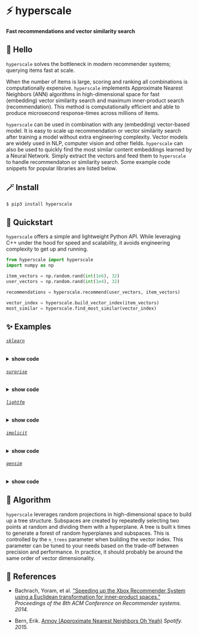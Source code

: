 # ⚡ hyperscale
**Fast recommendations and vector similarity search**

## 👋 Hello

`hyperscale` solves the bottleneck in modern recommender systems; querying items fast at scale.

When the number of items is large, scoring and ranking all combinations is computationally expensive. `hyperscale` implements Approximate Nearest Neighbors (ANN) algorithms in high-dimensional space for fast (embedding) vector similarity search and maximum inner-product search (recommendation). This method is computationally efficient and able to produce microsecond response-times across millions of items.

`hyperscale` can be used in combination with any (embedding) vector-based model. It is easy to scale up recommendation or vector similarity search after training a model without extra engineering complexity. Vector models are widely used in NLP, computer vision and other fields. `hyperscale` can also be used to quickly find the most similar content embeddings learned by a Neural Network. Simply extract the vectors and feed them to `hyperscale` to handle recommendaton or similarity search. Some example code snippets for popular libraries are listed below.

## 🪄 Install

```bash
$ pip3 install hyperscale
```

## 🚀 Quickstart

`hyperscale` offers a simple and lightweight Python API. While leveraging C++ under the hood for speed and scalability, it avoids engineering complexity to get up and running.

```python
from hyperscale import hyperscale
import numpy as np

item_vectors = np.random.rand(int(1e6), 32)
user_vectors = np.random.rand(int(1e4), 32)

recommendations = hyperscale.recommend(user_vectors, item_vectors)

vector_index = hyperscale.build_vector_index(item_vectors)
most_similar = hyperscale.find_most_similar(vector_index)
```

## ✨ Examples

###### [`sklearn`](https://github.com/scikit-learn/scikit-learn)
<details><summary><b>show code</b></summary>

```python
from hyperscale import hyperscale
from sklearn.decomposition import NMF

matrix = np.random.rand(1000, 1000)

model = NMF(n_components=16)
model.fit(matrix)

user_vectors = model.transform(matrix)
item_vectors = model.components_.T

recommendations = hyperscale.recommend(user_vectors, item_vectors)
vector_index = hyperscale.build_vector_index(vectors=item_vectors, n_trees=5)
most_similar = hyperscale.find_most_similar(vector_index=vector_index, n_vectors=10)
```

</details>

###### [`surprise`](https://github.com/NicolasHug/Surprise)
<details><summary><b>show code</b></summary>

```python
from hyperscale import hyperscale
from surprise import SVD, Dataset

data = Dataset.load_builtin("ml-100k")
data = data.build_full_trainset()

model = SVD(n_factors=16)
model.fit(data)

user_vectors = model.pu
item_vectors = model.qi

recommendations = hyperscale.recommend(user_vectors, item_vectors)
vector_index = hyperscale.build_vector_index(vectors=item_vectors, n_trees=5)
most_similar = hyperscale.find_most_similar(vector_index=vector_index, n_vectors=10)
```

</details>

###### [`lightfm`](https://github.com/lyst/lightfm)
<details><summary><b>show code</b></summary>

```python
from hyperscale import hyperscale
from lightfm import LightFM
from lightfm.datasets import fetch_movielens

data = fetch_movielens(min_rating=5.0)

model = LightFM(loss="warp")
model.fit(data["train"])

_, user_vectors = model.get_user_representations(features=None)
_, item_vectors = model.get_item_representations(features=None)

recommendations = hyperscale.recommend(user_vectors, item_vectors)
vector_index = hyperscale.build_vector_index(vectors=item_vectors, n_trees=5)
most_similar = hyperscale.find_most_similar(vector_index=vector_index, n_vectors=10)
```

</details>

###### [`implicit`](https://github.com/benfred/implicit)
<details><summary><b>show code</b></summary>

```python
from hyperscale import hyperscale
from implicit.als import AlternatingLeastSquares
from scipy import sparse

matrix = np.random.rand(1000, 1000)
sparse_matrix = sparse.csr_matrix(matrix)

model = AlternatingLeastSquares(factors=16)
model.fit(sparse_matrix)

user_vectors = model.user_factors
item_vectors = model.item_factors

recommendations = hyperscale.recommend(user_vectors, item_vectors)
vector_index = hyperscale.build_vector_index(vectors=item_vectors, n_trees=5)
most_similar = hyperscale.find_most_similar(vector_index=vector_index, n_vectors=10)
```

</details>

###### [`gensim`](https://github.com/RaRe-Technologies/gensim)
<details><summary><b>show code</b></summary>

```python
from hyperscale import hyperscale
from gensim.models import Word2Vec
from gensim.test.utils import common_texts

model = Word2Vec(sentences=common_texts, vector_size=16, window=5, min_count=1)
gensim_vectors = model.wv
item_vectors = gensim_vectors.get_normed_vectors()

hyperscale = hyperscale()
vector_index = hyperscale.build_vector_index(vectors=item_vectors, n_trees=5)
most_similar = hyperscale.find_most_similar(vector_index=vector_index, n_vectors=10)
```

</details>

## 🧮 Algorithm

`hyperscale` leverages random projections in high-dimensional space to build up a tree structure. Subspaces are created by repeatedly selecting two points at random and dividing them with a hyperplane. A tree is built `k` times to generate a forest of random hyperplanes and subspaces. This is controlled by the `n_trees` parameter when building the vector index. This parameter can be tuned to your needs based on the trade-off between precision and performance. In practice, it should probably be around the same order of vector dimensionality.

## 🔗 References

* Bachrach, Yoram, et al. ["Speeding up the Xbox Recommender System using a Euclidean transformation for inner-product spaces."](https://www.microsoft.com/en-us/research/wp-content/uploads/2016/02/XboxInnerProduct.pdf) *Proceedings of the 8th ACM Conference on Recommender systems. 2014.*

* Bern, Erik. [Annoy (Approximate Nearest Neighbors Oh Yeah)](https://github.com/spotify/annoy) *Spotify. 2015.*

